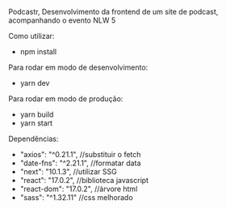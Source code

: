 ﻿Podcastr, Desenvolvimento da frontend de um site de podcast, acompanhando o evento NLW 5
 
 Como utilizar:
 
 * npm install
 
 Para rodar em modo de desenvolvimento:
 
 * yarn dev
 
 Para rodar em modo de produção:
 
 * yarn build
 * yarn start 

Dependências:

* "axios": "^0.21.1", //substituir o fetch
* "date-fns": "^2.21.1", //formatar data
* "next": "10.1.3", //utilizar SSG
* "react": "17.0.2", //biblioteca javascript 
* "react-dom": "17.0.2", //árvore html
* "sass": "^1.32.11" //css melhorado
